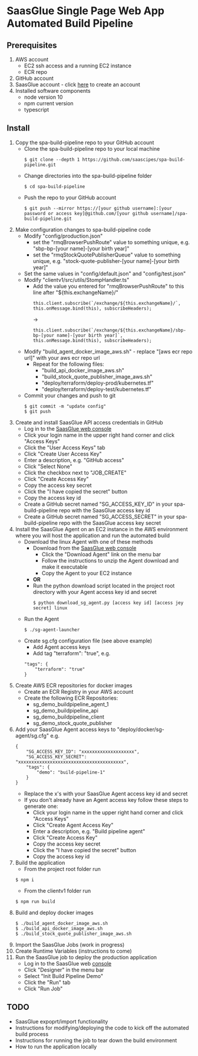 # SaasGlue Single Page Web App Automated Build Pipeline

## Prerequisites
1. AWS account
    - EC2 ssh access and a running EC2 instance
    - ECR repo
2. GitHub account
3. SaasGlue account - click [here](https://console.saasglue.com) to create an account
4. Installed software components
    - node version 10
    - npm current version
    - typescript

## Install
1. Copy the spa-build-pipeline repo to your GitHub account
    - Clone the spa-build-pipeline repo to your local machine
        ```
        $ git clone --depth 1 https://github.com/saascipes/spa-build-pipeline.git
        ```
    - Change directories into the spa-build-pipeline folder
        ```
        $ cd spa-build-pipeline
        ```
    - Push the repo to your GitHub account
        ```
        $ git push --mirror https://[your github username]:[your password or access key]@github.com/[your github username]/spa-build-pipeline.git
        ```
2. Make configuration changes to spa-build-pipeline code
    - Modify "config/production.json"
        - set the "rmqBrowserPushRoute" value to something unique, e.g. "sbp-bp-[your name]-[your birth year]"
        - set the "rmqStockQuotePublisherQueue" value to something unique, e.g. "stock-quote-publisher-[your name]-[your birth year]"
    - Set the same values in "config/default.json" and "config/test.json"
    - Modify "clientv1/src/utils/StompHandler.ts"
        - Add the value you entered for "rmqBrowserPushRoute" to this line after "${this.exchangeName}/"
            ```
            this.client.subscribe(`/exchange/${this.exchangeName}/`, this.onMessage.bind(this), subscribeHeaders);
            ```
            ->
            ```
            this.client.subscribe(`/exchange/${this.exchangeName}/sbp-bp-[your name]-[your birth year]`, this.onMessage.bind(this), subscribeHeaders);
            ```
    - Modify "build_agent_docker_image_aws.sh" - replace "[aws ecr repo url]" with your aws ecr repo url
        - Repeat for the following files:
            - "build_api_docker_image_aws.sh"
            - "build_stock_quote_publisher_image_aws.sh"
            - "deploy/terraform/deploy-prod/kubernetes.tf"
            - "deploy/terraform/deploy-test/kubernetes.tf"
    - Commit your changes and push to git
        ```
        $ git commit -m "update config"
        $ git push
        ```
3. Create and install SaasGlue API access credentials in GitHub
    - Log in to the [SaasGlue web console](https://console.saasglue.com)
    - Click your login name in the upper right hand corner and click "Access Keys"
    - Click the "User Access Keys" tab
    - Click "Create User Access Key"
    - Enter a description, e.g. "GitHub access"
    - Click "Select None"
    - Click the checkbox next to "JOB_CREATE"
    - Click "Create Access Key"
    - Copy the access key secret
    - Click the "I have copied the secret" button
    - Copy the access key id
    - Create a GitHub secret named "SG_ACCESS_KEY_ID" in your spa-build-pipeline repo with the SaasGlue access key id
    - Create a GitHub secret named "SG_ACCESS_SECRET" in your spa-build-pipeline repo with the SaasGlue access key secret
4. Install the SaasGlue Agent on an EC2 instance in the AWS environment where you will host the application and run the automated build
    - Download the linux Agent with one of these methods
        - Download from the [SaasGlue web console](https://console.saasglue.com)
            - Click the "Download Agent" link on the menu bar
            - Follow the instructions to unzip the Agent download and make it executable
            - Copy the Agent to your EC2 instance
        - **OR**
        - Run the python download script located in the project root directory with your Agent access key id and secret
            ```
            $ python download_sg_agent.py [access key id] [access jey secret] linux
            ```
    - Run the Agent
        ```
        $ ./sg-agent-launcher
        ```
    - Create sg.cfg configuration file (see above example)
        - Add Agent access keys
        - Add tag "terraform": "true", e.g.
        ```
        "tags": {
            "terraform": "true"
        }
        ```
5. Create AWS ECR repositories for docker images
    - Create an ECR Registry in your AWS account
    - Create the following ECR Repositories:
        - sg_demo_buildpipeline_agent_1
        - sg_demo_buildpipeline_api
        - sg_demo_buildpipeline_client
        - sg_demo_stock_quote_publisher
6. Add your SaasGlue Agent access keys to "deploy/docker/sg-agent/sg.cfg" e.g.
    ```
    {
        "SG_ACCESS_KEY_ID": "xxxxxxxxxxxxxxxxxxxx",
        "SG_ACCESS_KEY_SECRET": "xxxxxxxxxxxxxxxxxxxxxxxxxxxxxxxxxxxxxxxx",
        "tags": {
            "demo": "build-pipeline-1"
        }
    }
    ```
    - Replace the x's with your SaasGlue Agent access key id and secret
    - If you don't already have an Agent access key follow these steps to generate one:
        - Click your login name in the upper right hand corner and click "Access Keys"
        - Click "Create Agent Access Key"
        - Enter a description, e.g. "Build pipeline agent"
        - Click "Create Access Key"
        - Copy the access key secret
        - Click the "I have copied the secret" button
        - Copy the access key id
7. Build the application
    - From the project root folder run
    ```
    $ npm i
    ```
    - From the clientv1 folder run
    ```
    $ npm run build
    ```
8. Build and deploy docker images
    ```
    $ ./build_agent_docker_image_aws.sh
    $ ./build_api_docker_image_aws.sh
    $ ./build_stock_quote_publisher_image_aws.sh
    ```
9. Import the SaasGlue Jobs (work in progress)
10. Create Runtime Variables (instructions to come)
11. Run the SaasGlue job to deploy the production application
    - Log in to the SaasGlue web [console](https://console.saasglue.com)
    - Click "Designer" in the menu bar
    - Select "Init Build Pipeline Demo"
    - Click the "Run" tab
    - Click "Run Job"

## TODO
- SaasGlue expoprt/import functionality
- Instructions for modifying/deploying the code to kick off the automated build process
- Instructions for running the job to tear down the build environment
- How to run the application locally